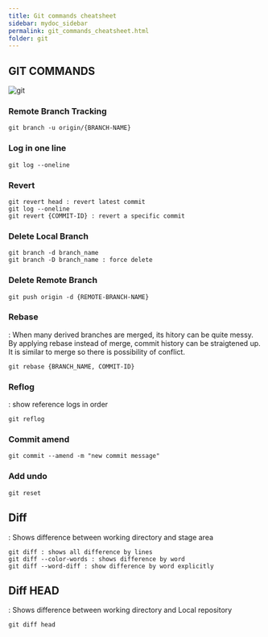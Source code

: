 ```yaml
---
title: Git commands cheatsheet
sidebar: mydoc_sidebar
permalink: git_commands_cheatsheet.html
folder: git
---
```

## GIT COMMANDS

![git](/assets/img/posts/git.png)

### Remote Branch Tracking

```git
git branch -u origin/{BRANCH-NAME}
```

### Log in one line

```git
git log --oneline
```

### Revert

```git
git revert head : revert latest commit
git log --oneline
git revert {COMMIT-ID} : revert a specific commit
```

### Delete Local Branch

```git
git branch -d branch_name
git branch -D branch_name : force delete
```

### Delete Remote Branch

```git
git push origin -d {REMOTE-BRANCH-NAME}
```

### Rebase

: When many derived branches are merged, its hitory can be quite messy. By applying rebase instead of merge, commit history can be straigtened up.
It is similar to merge so there is possibility of conflict.

```git
git rebase {BRANCH_NAME, COMMIT-ID}
```

### Reflog

: show reference logs in order

```git
git reflog
```

### Commit amend

```git
git commit --amend -m "new commit message"
```

### Add undo

```git
git reset
```

## Diff

: Shows difference between working directory and stage area

```git
git diff : shows all difference by lines
git diff --color-words : shows difference by word
git diff --word-diff : show difference by word explicitly
```

## Diff HEAD

: Shows difference between working directory and Local repository

```git
git diff head
```
